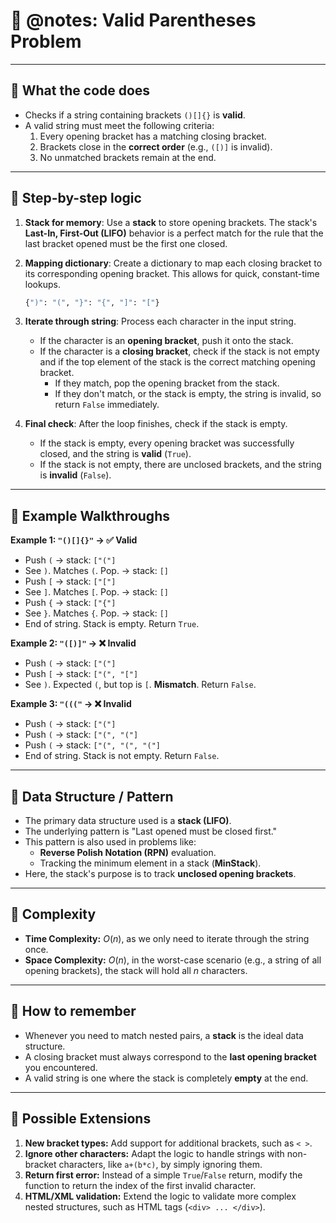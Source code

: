 # 📘 @notes: Valid Parentheses Problem

-----

## 🔹 What the code does

  - Checks if a string containing brackets `()[]{}` is **valid**.
  - A valid string must meet the following criteria:
    1.  Every opening bracket has a matching closing bracket.
    2.  Brackets close in the **correct order** (e.g., `([)]` is invalid).
    3.  No unmatched brackets remain at the end.

-----

## 🔹 Step-by-step logic

1.  **Stack for memory**: Use a **stack** to store opening brackets. The stack's **Last-In, First-Out (LIFO)** behavior is a perfect match for the rule that the last bracket opened must be the first one closed.

2.  **Mapping dictionary**: Create a dictionary to map each closing bracket to its corresponding opening bracket. This allows for quick, constant-time lookups.

    ```python
    {")": "(", "}": "{", "]": "["}
    ```

3.  **Iterate through string**: Process each character in the input string.

      - If the character is an **opening bracket**, push it onto the stack.
      - If the character is a **closing bracket**, check if the stack is not empty and if the top element of the stack is the correct matching opening bracket.
          - If they match, pop the opening bracket from the stack.
          - If they don't match, or the stack is empty, the string is invalid, so return `False` immediately.

4.  **Final check**: After the loop finishes, check if the stack is empty.

      - If the stack is empty, every opening bracket was successfully closed, and the string is **valid** (`True`).
      - If the stack is not empty, there are unclosed brackets, and the string is **invalid** (`False`).

-----

## 🔹 Example Walkthroughs

**Example 1: `"()[]{}"` → ✅ Valid**

  - Push `(` → stack: `["("]`
  - See `)`. Matches `(`. Pop. → stack: `[]`
  - Push `[` → stack: `["["]`
  - See `]`. Matches `[`. Pop. → stack: `[]`
  - Push `{` → stack: `["{"]`
  - See `}`. Matches `{`. Pop. → stack: `[]`
  - End of string. Stack is empty. Return `True`.

**Example 2: `"([)]"` → ❌ Invalid**

  - Push `(` → stack: `["("]`
  - Push `[` → stack: `["(", "["]`
  - See `)`. Expected `(`, but top is `[`. **Mismatch**. Return `False`.

**Example 3: `"((("` → ❌ Invalid**

  - Push `(` → stack: `["("]`
  - Push `(` → stack: `["(", "("]`
  - Push `(` → stack: `["(", "(", "("]`
  - End of string. Stack is not empty. Return `False`.

-----

## 🔹 Data Structure / Pattern

  - The primary data structure used is a **stack (LIFO)**.
  - The underlying pattern is "Last opened must be closed first."
  - This pattern is also used in problems like:
      - **Reverse Polish Notation (RPN)** evaluation.
      - Tracking the minimum element in a stack (**MinStack**).
  - Here, the stack's purpose is to track **unclosed opening brackets**.

-----

## 🔹 Complexity

  - **Time Complexity:** $O(n)$, as we only need to iterate through the string once.
  - **Space Complexity:** $O(n)$, in the worst-case scenario (e.g., a string of all opening brackets), the stack will hold all $n$ characters.

-----

## 🔹 How to remember

  - Whenever you need to match nested pairs, a **stack** is the ideal data structure.
  - A closing bracket must always correspond to the **last opening bracket** you encountered.
  - A valid string is one where the stack is completely **empty** at the end.

-----

## 🚀 Possible Extensions

1.  **New bracket types:** Add support for additional brackets, such as `< >`.
2.  **Ignore other characters:** Adapt the logic to handle strings with non-bracket characters, like `a+(b*c)`, by simply ignoring them.
3.  **Return first error:** Instead of a simple `True`/`False` return, modify the function to return the index of the first invalid character.
4.  **HTML/XML validation:** Extend the logic to validate more complex nested structures, such as HTML tags (`<div> ... </div>`).